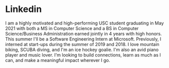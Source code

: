 # Linkedin

I am a highly motivated and high-performing USC student graduating in May 2021 with both a MS in Computer Science and a BS in Computer Science/Business Administration earned jointly in 4 years with high honors. This summer I'll be a Software Engineering Intern at Microsoft. Previously, I interned at start-ups during the summer of 2019 and 2018. I love mountain biking, SCUBA diving, and I'm an ice hockey goalie. I'm also an avid piano player and music lover. I'm looking to build connections, learn as much as I can, and make a meaningful impact wherever I go. 